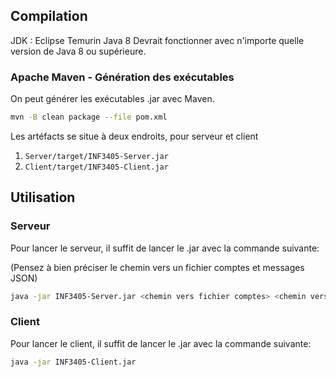 ## Compilation

JDK : Eclipse Temurin Java 8
Devrait fonctionner avec n'importe quelle version de Java 8 ou supérieure.

### Apache Maven - Génération des exécutables

On peut générer les exécutables .jar avec Maven.

```bash
mvn -B clean package --file pom.xml
```

Les artéfacts se situe à deux endroits, pour serveur et client

1. `Server/target/INF3405-Server.jar`
2. `Client/target/INF3405-Client.jar`

## Utilisation

### Serveur

Pour lancer le serveur, il suffit de lancer le .jar avec la commande suivante:

(Pensez à bien préciser le chemin vers un fichier comptes et messages JSON)

```bash
java -jar INF3405-Server.jar <chemin vers fichier comptes> <chemin vers fichier messages>
```

### Client

Pour lancer le client, il suffit de lancer le .jar avec la commande suivante:

```bash
java -jar INF3405-Client.jar
```